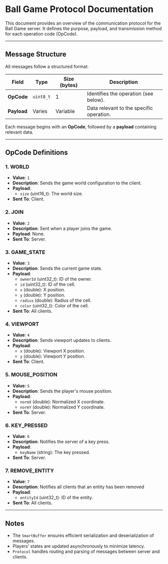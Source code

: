 # Ball Game Protocol Documentation

This document provides an overview of the communication protocol for the Ball Game server. It defines the purpose, payload, and transmission method for each operation code (OpCode).

---

## Message Structure
All messages follow a structured format:

| Field       | Type      | Size (bytes) | Description                               |
|-------------|-----------|--------------|-------------------------------------------|
| **OpCode**  | `uint8_t` | 1            | Identifies the operation (see below).     |
| **Payload** | Varies    | Variable     | Data relevant to the specific operation.  |

Each message begins with an **OpCode**, followed by a **payload** containing relevant data.

---

## OpCode Definitions

### 1. **WORLD**
- **Value**: `1`
- **Description**: Sends the game world configuration to the client.
- **Payload**:
  - `size` (uint16_t): The world size.
- **Sent To**: Client.

### 2. **JOIN**
- **Value**: `2`
- **Description**: Sent when a player joins the game.
- **Payload**: None.
- **Sent To**: Server.

### 3. **GAME_STATE**
- **Value**: `3`
- **Description**: Sends the current game state.
- **Payload**:
  - `ownerId` (uint32_t): ID of the owner.
  - `id` (uint32_t): ID of the cell.
  - `x` (double): X position.
  - `y` (double): Y position.
  - `radius` (double): Radius of the cell.
  - `color` (uint32_t): Color of the cell.
- **Sent To**: All clients.

### 4. **VIEWPORT**
- **Value**: `4`
- **Description**: Sends viewport updates to clients.
- **Payload**:
  - `x` (double): Viewport X position.
  - `y` (double): Viewport Y position.
- **Sent To**: Client.

### 5. **MOUSE_POSITION**
- **Value**: `5`
- **Description**: Sends the player's mouse position.
- **Payload**:
  - `normX` (double): Normalized X coordinate.
  - `normY` (double): Normalized Y coordinate.
- **Sent To**: Server.

### 6. **KEY_PRESSED**
- **Value**: `6`
- **Description**: Notifies the server of a key press.
- **Payload**:
  - `keyName` (string): The key pressed.
- **Sent To**: Server.

### 7. **REMOVE_ENTITY**
- **Value**: `7`
- **Description**: Notifies all clients that an entity has been removed
- **Payload**:
  - `entityId` (uint32_t): ID of the entity.
- **Sent To**: All clients.

---

## Notes
- The `SmartBuffer` ensures efficient serialization and deserialization of messages.
- Players' states are updated asynchronously to minimize latency.
- `Protocol` handles routing and parsing of messages between server and clients.

